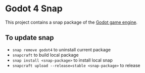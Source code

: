 # Godot 4 Snap

This project contains a snap package of the [Godot game engine](https://godotengine.org/).

## To update snap

- `snap remove godot4` to uninstall current package
- `snapcraft` to build local package
- `snap install <snap-package>` to install local snap
- `snapcraft upload --release=stable <snap-package>` to release